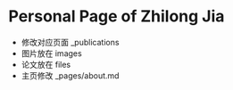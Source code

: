 # Personal Page of Zhilong Jia

* 修改对应页面 _publications
* 图片放在 images
* 论文放在 files
* 主页修改 _pages/about.md